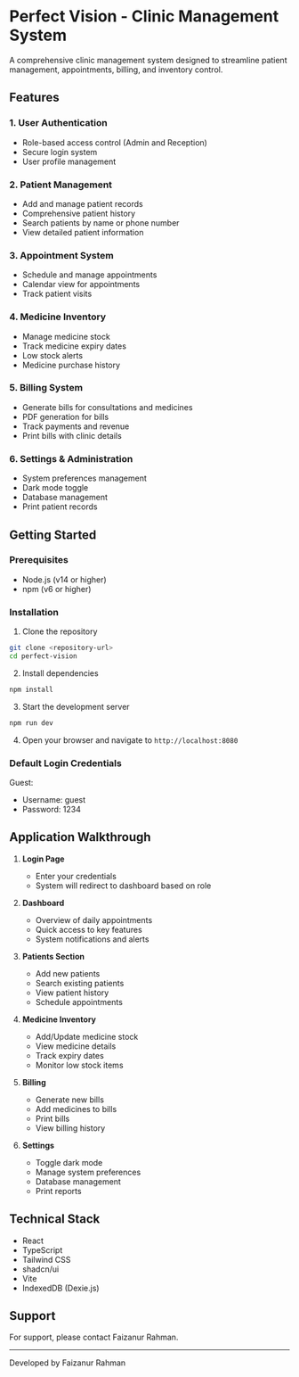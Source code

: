 # Perfect Vision - Clinic Management System

A comprehensive clinic management system designed to streamline patient management, appointments, billing, and inventory control.

## Features

### 1. User Authentication
- Role-based access control (Admin and Reception)
- Secure login system
- User profile management

### 2. Patient Management
- Add and manage patient records
- Comprehensive patient history
- Search patients by name or phone number
- View detailed patient information

### 3. Appointment System
- Schedule and manage appointments
- Calendar view for appointments
- Track patient visits

### 4. Medicine Inventory
- Manage medicine stock
- Track medicine expiry dates
- Low stock alerts
- Medicine purchase history

### 5. Billing System
- Generate bills for consultations and medicines
- PDF generation for bills
- Track payments and revenue
- Print bills with clinic details

### 6. Settings & Administration
- System preferences management
- Dark mode toggle
- Database management
- Print patient records

## Getting Started

### Prerequisites
- Node.js (v14 or higher)
- npm (v6 or higher)

### Installation

1. Clone the repository
```bash
git clone <repository-url>
cd perfect-vision
```

2. Install dependencies
```bash
npm install
```

3. Start the development server
```bash
npm run dev
```

4. Open your browser and navigate to `http://localhost:8080`

### Default Login Credentials

Guest:
- Username: guest
- Password: 1234

## Application Walkthrough

1. **Login Page**
   - Enter your credentials
   - System will redirect to dashboard based on role

2. **Dashboard**
   - Overview of daily appointments
   - Quick access to key features
   - System notifications and alerts

3. **Patients Section**
   - Add new patients
   - Search existing patients
   - View patient history
   - Schedule appointments

4. **Medicine Inventory**
   - Add/Update medicine stock
   - View medicine details
   - Track expiry dates
   - Monitor low stock items

5. **Billing**
   - Generate new bills
   - Add medicines to bills
   - Print bills
   - View billing history

6. **Settings**
   - Toggle dark mode
   - Manage system preferences
   - Database management
   - Print reports

## Technical Stack

- React
- TypeScript
- Tailwind CSS
- shadcn/ui
- Vite
- IndexedDB (Dexie.js)

## Support

For support, please contact Faizanur Rahman.

---
Developed by Faizanur Rahman